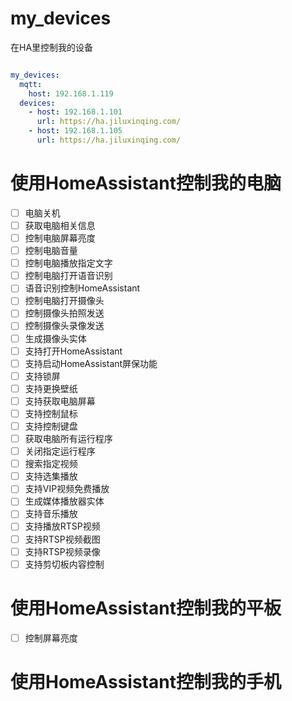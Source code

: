 # my_devices
在HA里控制我的设备

```yaml

my_devices:
  mqtt:
    host: 192.168.1.119
  devices:
    - host: 192.168.1.101
      url: https://ha.jiluxinqing.com/
    - host: 192.168.1.105
      url: https://ha.jiluxinqing.com/

```

# 使用HomeAssistant控制我的电脑

- [ ] 电脑关机
- [ ] 获取电脑相关信息
- [ ] 控制电脑屏幕亮度
- [ ] 控制电脑音量
- [ ] 控制电脑播放指定文字
- [ ] 控制电脑打开语音识别
- [ ] 语音识别控制HomeAssistant
- [ ] 控制电脑打开摄像头
- [ ] 控制摄像头拍照发送
- [ ] 控制摄像头录像发送
- [ ] 生成摄像头实体
- [ ] 支持打开HomeAssistant
- [ ] 支持启动HomeAssistant屏保功能
- [ ] 支持锁屏
- [ ] 支持更换壁纸
- [ ] 支持获取电脑屏幕
- [ ] 支持控制鼠标
- [ ] 支持控制键盘
- [ ] 获取电脑所有运行程序
- [ ] 关闭指定运行程序
- [ ] 搜索指定视频
- [ ] 支持选集播放
- [ ] 支持VIP视频免费播放
- [ ] 生成媒体播放器实体
- [ ] 支持音乐播放
- [ ] 支持播放RTSP视频
- [ ] 支持RTSP视频截图
- [ ] 支持RTSP视频录像
- [ ] 支持剪切板内容控制

# 使用HomeAssistant控制我的平板

- [ ] 控制屏幕亮度

# 使用HomeAssistant控制我的手机